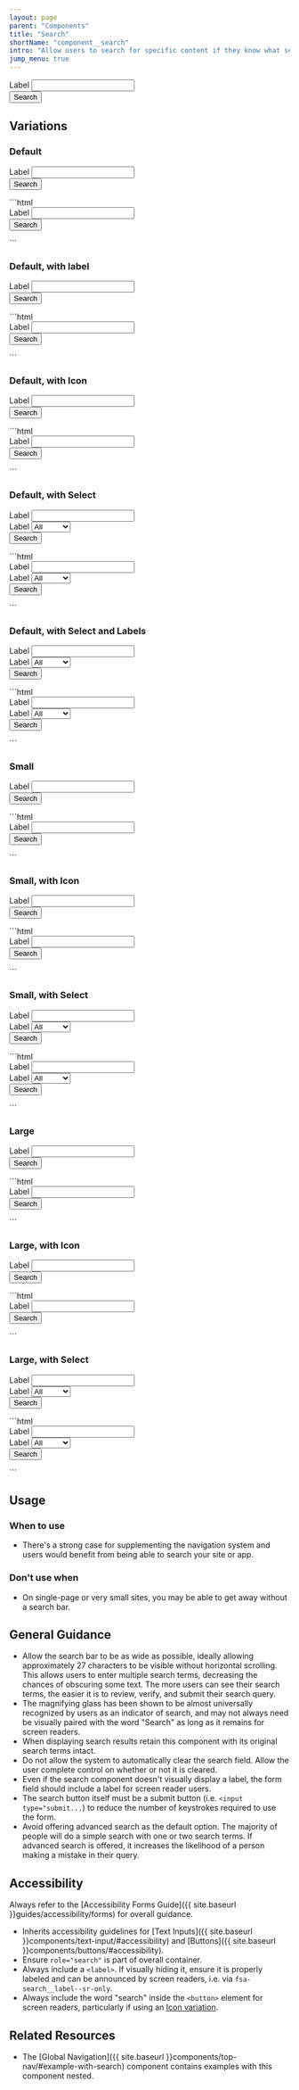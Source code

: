 ```yaml
---
layout: page
parent: "Components"
title: "Search"
shortName: "component__search"
intro: "Allow users to search for specific content if they know what search terms to use or can’t find desired content in the main navigation"
jump_menu: true
---
```


<div class="ds-preview">
  <div class="fsa-search" role="search">
    <div class="fsa-search__bd">
      <div class="fsa-search__entry fsa-search__entry--grow">
        <label class="fsa-search__label fsa-search__label--sr-only" for="UNIQUE-ID-uuwusuusus7">Label</label>
        <input class="fsa-input fsa-search__input" id="UNIQUE-ID-uuwusuusus7" type="search" name="search">
      </div>
      <div class="fsa-search__submit">
        <button class="fsa-btn fsa-search__btn" type="submit">
          <span class="fsa-search__text">Search</span>
        </button>
      </div>
    </div>
  </div>
</div>

## Variations

### Default

<div class="ds-preview">
  <form action="dest.html">
    <div class="fsa-search" role="search">
      <div class="fsa-search__bd">
        <div class="fsa-search__entry fsa-search__entry--grow">
          <label class="fsa-search__label fsa-search__label--sr-only" for="UNIQUE-ID-yughsjj6j">Label</label>
          <input class="fsa-input fsa-search__input" id="UNIQUE-ID-yughsjj6j" type="search" name="search">
        </div>
        <div class="fsa-search__submit">
          <button class="fsa-btn fsa-search__btn" type="submit">
            <span class="fsa-search__text">Search</span>
          </button>
        </div>
      </div>
    </div>
  </form>
</div>
```html
<form action="dest.html">
  <div class="fsa-search" role="search">
    <div class="fsa-search__bd">
      <div class="fsa-search__entry fsa-search__entry--grow">
        <label class="fsa-search__label fsa-search__label--sr-only" for="UNIQUE-ID-yughsjj6j">Label</label>
        <input class="fsa-input fsa-search__input" id="UNIQUE-ID-yughsjj6j" type="search" name="search">
      </div>
      <div class="fsa-search__submit">
        <button class="fsa-btn fsa-search__btn" type="submit">
          <span class="fsa-search__text">Search</span>
        </button>
      </div>
    </div>
  </div>
</form>
```

### Default, with label

<div class="ds-preview">
  <form action="dest.html">
    <div class="fsa-search" role="search">
      <div class="fsa-search__bd">
        <div class="fsa-search__entry fsa-search__entry--grow">
          <label class="fsa-search__label" for="UNIQUE-ID-yu3h55_">Label</label>
          <input class="fsa-input fsa-search__input" id="UNIQUE-ID-yu3h55_" type="search" name="search">
        </div>
        <div class="fsa-search__submit">
          <button class="fsa-btn fsa-search__btn" type="submit">
            <span class="fsa-search__text">Search</span>
          </button>
        </div>
      </div>
    </div>
  </form>
</div>
```html
<form action="dest.html">
  <div class="fsa-search" role="search">
    <div class="fsa-search__bd">
      <div class="fsa-search__entry fsa-search__entry--grow">
        <label class="fsa-search__label" for="UNIQUE-ID-yu3h55_">Label</label>
        <input class="fsa-input fsa-search__input" id="UNIQUE-ID-yu3h55_" type="search" name="search">
      </div>
      <div class="fsa-search__submit">
        <button class="fsa-btn fsa-search__btn" type="submit">
          <span class="fsa-search__text">Search</span>
        </button>
      </div>
    </div>
  </div>
</form>
```

### Default, with Icon

<div class="ds-preview">
  <form action="dest.html">
    <div class="fsa-search" role="search">
      <div class="fsa-search__bd">
        <div class="fsa-search__entry fsa-search__entry--grow">
          <label class="fsa-search__label fsa-search__label--sr-only" for="UNIQUE-ID-hghhwshd3">Label</label>
          <input class="fsa-input fsa-search__input" id="UNIQUE-ID-hghhwshd3" type="search" name="search">
        </div>
        <div class="fsa-search__submit">
          <button class="fsa-btn fsa-search__btn fsa-search__btn--icon" type="submit">
            <span class="fsa-search__text">Search</span>
          </button>
        </div>
      </div>
    </div>
  </form>
</div>
```html
<form action="dest.html">
  <div class="fsa-search" role="search">
    <div class="fsa-search__bd">
      <div class="fsa-search__entry fsa-search__entry--grow">
        <label class="fsa-search__label fsa-search__label--sr-only" for="UNIQUE-ID-hghhwshd3">Label</label>
        <input class="fsa-input fsa-search__input" id="UNIQUE-ID-hghhwshd3" type="search" name="search">
      </div>
      <div class="fsa-search__submit">
        <button class="fsa-btn fsa-search__btn fsa-search__btn--icon" type="submit">
          <span class="fsa-search__text">Search</span>
        </button>
      </div>
    </div>
  </div>
</form>
```

### Default, with Select

<div class="ds-preview">
  <form action="dest.html">
    <div class="fsa-search" role="search">
      <div class="fsa-search__bd">
        <div class="fsa-search__entry fsa-search__entry--grow">
          <label class="fsa-search__label fsa-search__label--sr-only" for="UNIQUE-ID-hghhwdd7803">Label</label>
          <input class="fsa-input fsa-search__input" id="UNIQUE-ID-hghhwdd7803" type="search" name="search">
        </div>
        <div class="fsa-search__entry">
          <label class="fsa-search__label fsa-search__label--sr-only" for="UNIQUE-ID-dfyu65ppj">Label</label>
          <select class="fsa-select fsa-search__select" name="UNIQUE-NAME-dfyu65ppj" id="UNIQUE-ID-dfyu65ppj">
            <option value="none" selected="selected">All</option>
            <option value="asdf">Farms</option>
            <option value="qwer">States</option>
            <option value="qwer">Markets</option>
          </select>
        </div>
        <div class="fsa-search__submit">
          <button class="fsa-btn fsa-search__btn fsa-search__btn--icon" type="submit">
            <span class="fsa-search__text">Search</span>
          </button>
        </div>
      </div>
    </div>
  </form>
</div>
```html
<form action="dest.html">
  <div class="fsa-search" role="search">
    <div class="fsa-search__bd">
      <div class="fsa-search__entry fsa-search__entry--grow">
        <label class="fsa-search__label fsa-search__label--sr-only" for="UNIQUE-ID-hghhwdd7803">Label</label>
        <input class="fsa-input fsa-search__input" id="UNIQUE-ID-hghhwdd7803" type="search" name="search">
      </div>
      <div class="fsa-search__entry">
        <label class="fsa-search__label fsa-search__label--sr-only" for="UNIQUE-ID-dfyu65ppj">Label</label>
        <select class="fsa-select fsa-search__select" name="UNIQUE-NAME-dfyu65ppj" id="UNIQUE-ID-dfyu65ppj">
          <option value="none" selected="selected">All</option>
          <option value="asdf">Farms</option>
          <option value="qwer">States</option>
          <option value="qwer">Markets</option>
        </select>
      </div>
      <div class="fsa-search__submit">
        <button class="fsa-btn fsa-search__btn fsa-search__btn--icon" type="submit">
          <span class="fsa-search__text">Search</span>
        </button>
      </div>
    </div>
  </div>
</form>
```

### Default, with Select and Labels

<div class="ds-preview">
  <form action="dest.html">
    <div class="fsa-search" role="search">
      <div class="fsa-search__bd">
        <div class="fsa-search__entry fsa-search__entry--grow">
          <label class="fsa-search__label" for="UNIQUE-ID-hg__553">Label</label>
          <input class="fsa-input fsa-search__input" id="UNIQUE-ID-hg__553" type="search" name="search">
        </div>
        <div class="fsa-search__entry">
          <label class="fsa-search__label" for="UNIQUE-ID-d___999s">Label</label>
          <select class="fsa-select fsa-search__select" name="UNIQUE-NAME-dfyu65ppj" id="UNIQUE-ID-d___999s">
            <option value="none" selected="selected">All</option>
            <option value="asdf">Farms</option>
            <option value="qwer">States</option>
            <option value="qwer">Markets</option>
          </select>
        </div>
        <div class="fsa-search__submit">
          <button class="fsa-btn fsa-search__btn fsa-search__btn--icon" type="submit">
            <span class="fsa-search__text">Search</span>
          </button>
        </div>
      </div>
    </div>
  </form>
</div>
```html
<form action="dest.html">
  <div class="fsa-search" role="search">
    <div class="fsa-search__bd">
      <div class="fsa-search__entry fsa-search__entry--grow">
        <label class="fsa-search__label" for="UNIQUE-ID-hg__553">Label</label>
        <input class="fsa-input fsa-search__input" id="UNIQUE-ID-hg__553" type="search" name="search">
      </div>
      <div class="fsa-search__entry">
        <label class="fsa-search__label" for="UNIQUE-ID-d___999s">Label</label>
        <select class="fsa-select fsa-search__select" name="UNIQUE-NAME-dfyu65ppj" id="UNIQUE-ID-d___999s">
          <option value="none" selected="selected">All</option>
          <option value="asdf">Farms</option>
          <option value="qwer">States</option>
          <option value="qwer">Markets</option>
        </select>
      </div>
      <div class="fsa-search__submit">
        <button class="fsa-btn fsa-search__btn fsa-search__btn--icon" type="submit">
          <span class="fsa-search__text">Search</span>
        </button>
      </div>
    </div>
  </div>
</form>
```

### Small

<div class="ds-preview">
  <form action="dest.html">
    <div class="fsa-search fsa-search--small" role="search">
      <div class="fsa-search__bd">
        <div class="fsa-search__entry fsa-search__entry--grow">
          <label class="fsa-search__label fsa-search__label--sr-only" for="UNIQUE-ID-uusuHSUGJS7">Label</label>
          <input class="fsa-input fsa-input--small fsa-search__input" id="UNIQUE-ID-uusuHSUGJS7" type="search" name="search">
        </div>
        <div class="fsa-search__submit">
          <button class="fsa-btn fsa-btn--small fsa-search__btn" type="submit">
            <span class="fsa-search__text">Search</span>
          </button>
        </div>
      </div>
    </div>
  </form>
</div>
```html
<form action="dest.html">
  <div class="fsa-search fsa-search--small" role="search">
    <div class="fsa-search__bd">
      <div class="fsa-search__entry fsa-search__entry--grow">
        <label class="fsa-search__label fsa-search__label--sr-only" for="UNIQUE-ID-uusuHSUGJS7">Label</label>
        <input class="fsa-input fsa-input--small fsa-search__input" id="UNIQUE-ID-uusuHSUGJS7" type="search" name="search">
      </div>
      <div class="fsa-search__submit">
        <button class="fsa-btn fsa-btn--small fsa-search__btn" type="submit">
          <span class="fsa-search__text">Search</span>
        </button>
      </div>
    </div>
  </div>
</form>
```

### Small, with Icon

<div class="ds-preview">
  <form action="dest.html">
    <div class="fsa-search fsa-search--small" role="search">
      <div class="fsa-search__bd">
        <div class="fsa-search__entry fsa-search__entry--grow">
          <label class="fsa-search__label fsa-search__label--sr-only" for="UNIQUE-ID-5555F555F5t">Label</label>
          <input class="fsa-input fsa-input--small fsa-search__input" id="UNIQUE-ID-5555F555F5t" type="search" name="search">
        </div>
        <div class="fsa-search__submit">
          <button class="fsa-btn fsa-btn--small fsa-search__btn fsa-search__btn--icon" type="submit">
            <span class="fsa-search__text">Search</span>
          </button>
        </div>
      </div>
    </div>
  </form>
</div>
```html
<form action="dest.html">
  <div class="fsa-search fsa-search--small" role="search">
    <div class="fsa-search__bd">
      <div class="fsa-search__entry fsa-search__entry--grow">
        <label class="fsa-search__label fsa-search__label--sr-only" for="UNIQUE-ID-5555F555F5t">Label</label>
        <input class="fsa-input fsa-input--small fsa-search__input" id="UNIQUE-ID-5555F555F5t" type="search" name="search">
      </div>
      <div class="fsa-search__submit">
        <button class="fsa-btn fsa-btn--small fsa-search__btn fsa-search__btn--icon" type="submit">
          <span class="fsa-search__text">Search</span>
        </button>
      </div>
    </div>
  </div>
</form>
```

### Small, with Select

<div class="ds-preview">
  <form action="dest.html">
    <div class="fsa-search fsa-search--small" role="search">
      <div class="fsa-search__bd">
        <div class="fsa-search__entry fsa-search__entry--grow">
          <label class="fsa-search__label fsa-search__label--sr-only" for="UNIQUE-ID-5555F35ggq5t">Label</label>
          <input class="fsa-input fsa-input--small fsa-search__input" id="UNIQUE-ID-5555F35ggq5t" type="search" name="search">
        </div>
        <div class="fsa-search__entry">
          <label class="fsa-search__label fsa-search__label--sr-only" for="UNIQUE-ID-aug1234asdfj">Label</label>
          <select class="fsa-select fsa-select--small fsa-search__select" name="UNIQUE-NAME-aug1234asdfj" id="UNIQUE-ID-aug1234asdfj">
            <option value="none" selected="selected">All</option>
            <option value="asdf">Farms</option>
            <option value="qwer">States</option>
            <option value="qwer">Markets</option>
          </select>
        </div>
        <div class="fsa-search__submit">
          <button class="fsa-btn fsa-btn--small fsa-search__btn fsa-search__btn--icon" type="submit">
            <span class="fsa-search__text">Search</span>
          </button>
        </div>
      </div>
    </div>
  </form>
</div>
```html
<form action="dest.html">
  <div class="fsa-search fsa-search--small" role="search">
    <div class="fsa-search__bd">
      <div class="fsa-search__entry fsa-search__entry--grow">
        <label class="fsa-search__label fsa-search__label--sr-only" for="UNIQUE-ID-5555F35ggq5t">Label</label>
        <input class="fsa-input fsa-input--small fsa-search__input" id="UNIQUE-ID-5555F35ggq5t" type="search" name="search">
      </div>
      <div class="fsa-search__entry">
        <label class="fsa-search__label fsa-search__label--sr-only" for="UNIQUE-ID-aug1234asdfj">Label</label>
        <select class="fsa-select fsa-select--small fsa-search__select" name="UNIQUE-NAME-aug1234asdfj" id="UNIQUE-ID-aug1234asdfj">
          <option value="none" selected="selected">All</option>
          <option value="asdf">Farms</option>
          <option value="qwer">States</option>
          <option value="qwer">Markets</option>
        </select>
      </div>
      <div class="fsa-search__submit">
        <button class="fsa-btn fsa-btn--small fsa-search__btn fsa-search__btn--icon" type="submit">
          <span class="fsa-search__text">Search</span>
        </button>
      </div>
    </div>
  </div>
</form>
```

### Large

<div class="ds-preview">
  <form action="dest.html">
    <div class="fsa-search fsa-search--large" role="search">
      <div class="fsa-search__bd">
        <div class="fsa-search__entry fsa-search__entry--grow">
          <label class="fsa-search__label fsa-search__label--sr-only" for="UNIQUE-ID-3338hIISH8">Label</label>
          <input class="fsa-input fsa-input--large fsa-search__input" id="UNIQUE-ID-3338hIISH8" type="search" name="search">
        </div>
        <div class="fsa-search__submit">
          <button class="fsa-btn fsa-btn--large fsa-search__btn" type="submit">
            <span class="fsa-search__text">Search</span>
          </button>
        </div>
      </div>
    </div>
  </form>
</div>
```html
<form action="dest.html">
  <div class="fsa-search fsa-search--large" role="search">
    <div class="fsa-search__bd">
      <div class="fsa-search__entry fsa-search__entry--grow">
        <label class="fsa-search__label fsa-search__label--sr-only" for="UNIQUE-ID-3338hIISH8">Label</label>
        <input class="fsa-input fsa-input--large fsa-search__input" id="UNIQUE-ID-3338hIISH8" type="search" name="search">
      </div>
      <div class="fsa-search__submit">
        <button class="fsa-btn fsa-btn--large fsa-search__btn" type="submit">
          <span class="fsa-search__text">Search</span>
        </button>
      </div>
    </div>
  </div>
</form>
```

### Large, with Icon

<div class="ds-preview">
  <form action="dest.html">
    <div class="fsa-search fsa-search--large" role="search">
      <div class="fsa-search__bd">
        <div class="fsa-search__entry fsa-search__entry--grow">
          <label class="fsa-search__label fsa-search__label--sr-only" for="UNIQUE-ID-ttg5555jjJ">Label</label>
          <input class="fsa-input fsa-input--large fsa-search__input" id="UNIQUE-ID-ttg5555jjJ" type="search" name="search">
        </div>
        <div class="fsa-search__submit">
          <button class="fsa-btn fsa-btn--large fsa-search__btn fsa-search__btn--icon" type="submit">
            <span class="fsa-search__text">Search</span>
          </button>
        </div>
      </div>
    </div>
  </form>
</div>
```html
<form action="dest.html">
  <div class="fsa-search fsa-search--large" role="search">
    <div class="fsa-search__bd">
      <div class="fsa-search__entry fsa-search__entry--grow">
        <label class="fsa-search__label fsa-search__label--sr-only" for="UNIQUE-ID-ttg5555jjJ">Label</label>
        <input class="fsa-input fsa-input--large fsa-search__input" id="UNIQUE-ID-ttg5555jjJ" type="search" name="search">
      </div>
      <div class="fsa-search__submit">
        <button class="fsa-btn fsa-btn--large fsa-search__btn fsa-search__btn--icon" type="submit">
          <span class="fsa-search__text">Search</span>
        </button>
      </div>
    </div>
  </div>
</form>
```

### Large, with Select

<div class="ds-preview">
  <form action="dest.html">
    <div class="fsa-search fsa-search--large" role="search">
      <div class="fsa-search__bd">
        <div class="fsa-search__entry fsa-search__entry--grow">
          <label class="fsa-search__label fsa-search__label--sr-only" for="UNIQUE-ID-tabczzpJ">Label</label>
          <input class="fsa-input fsa-input--large fsa-search__input" id="UNIQUE-ID-tabczzpJ" type="search" name="search">
        </div>
        <div class="fsa-search__entry">
          <label class="fsa-search__label fsa-search__label--sr-only" for="UNIQUE-ID-a78q8jt">Label</label>
          <select class="fsa-select fsa-select--large fsa-search__select" name="UNIQUE-NAME-a78q8jt" id="UNIQUE-ID-a78q8jt">
            <option value="none" selected="selected">All</option>
            <option value="asdf">Farms</option>
            <option value="qwer">States</option>
            <option value="qwer">Markets</option>
          </select>
        </div>
        <div class="fsa-search__submit">
          <button class="fsa-btn fsa-btn--large fsa-search__btn fsa-search__btn--icon" type="submit">
            <span class="fsa-search__text">Search</span>
          </button>
        </div>
      </div>
    </div>
  </form>
</div>
```html
<form action="dest.html">
  <div class="fsa-search fsa-search--large" role="search">
    <div class="fsa-search__bd">
      <div class="fsa-search__entry fsa-search__entry--grow">
        <label class="fsa-search__label fsa-search__label--sr-only" for="UNIQUE-ID-tabczzpJ">Label</label>
        <input class="fsa-input fsa-input--large fsa-search__input" id="UNIQUE-ID-tabczzpJ" type="search" name="search">
      </div>
      <div class="fsa-search__entry">
        <label class="fsa-search__label fsa-search__label--sr-only" for="UNIQUE-ID-a78q8jt">Label</label>
        <select class="fsa-select fsa-select--large fsa-search__select" name="UNIQUE-NAME-a78q8jt" id="UNIQUE-ID-a78q8jt">
          <option value="none" selected="selected">All</option>
          <option value="asdf">Farms</option>
          <option value="qwer">States</option>
          <option value="qwer">Markets</option>
        </select>
      </div>
      <div class="fsa-search__submit">
        <button class="fsa-btn fsa-btn--large fsa-search__btn fsa-search__btn--icon" type="submit">
          <span class="fsa-search__text">Search</span>
        </button>
      </div>
    </div>
  </div>
</form>
```


## Usage

### When to use

* There's a strong case for supplementing the navigation system and users would benefit from being able to search your site or app.

### Don't use when

* On single-page or very small sites, you may be able to get away without a search bar.

## General Guidance

* Allow the search bar to be as wide as possible, ideally allowing approximately 27 characters to be visible without horizontal scrolling. This allows users to enter multiple search terms, decreasing the chances of obscuring some text. The more users can see their search terms, the easier it is to review, verify, and submit their search query.
* The magnifying glass has been shown to be almost universally recognized by users as an indicator of search, and may not always need be visually paired with the word "Search" as long as it remains for screen readers.
* When displaying search results retain this component with its original search terms intact.
* Do not allow the system to automatically clear the search field. Allow the user complete control on whether or not it is cleared.
* Even if the search component doesn't visually display a label, the form field should include a label for screen reader users.
* The search button itself must be a submit button (i.e. `<input type="submit...`) to reduce the number of keystrokes required to use the form.
* Avoid offering advanced search as the default option. The majority of people will do a simple search with one or two search terms. If advanced search is offered, it increases the likelihood of a person making a mistake in their query.

## Accessibility

Always refer to the [Accessibility Forms Guide]({{ site.baseurl }}guides/accessibility/forms) for overall guidance.

* Inherits accessibility guidelines for [Text Inputs]({{ site.baseurl }}components/text-input/#accessibility) and [Buttons]({{ site.baseurl }}components/buttons/#accessibility).
* Ensure `role="search"` is part of overall container.
* Always include a `<label>`. If visually hiding it, ensure it is properly labeled and can be announced by screen readers, i.e. via `fsa-search__label--sr-only`.
* Always include the word "search" inside the <code>&lt;button&gt;</code> element for screen readers, particularly if using an [Icon variation](#default-with-icon).



## Related Resources

* The [Global Navigation]({{ site.baseurl }}components/top-nav/#example-with-search) component contains examples with this component nested.
